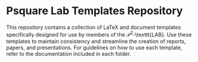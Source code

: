 # Psquare Lab Templates Repository

This repository contains a collection of LaTeX and document templates specifically designed for use by members of the $\mathcal{P}^2$-\texttt{LAB}. Use these templates to maintain consistency and streamline the creation of reports, papers, and presentations. For guidelines on how to use each template, refer to the documentation included in each folder.
